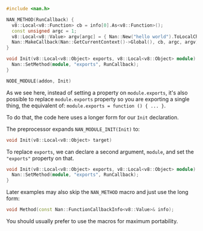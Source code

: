```c++
#include <nan.h>

NAN_METHOD(RunCallback) {
  v8::Local<v8::Function> cb = info[0].As<v8::Function>();
  const unsigned argc = 1;
  v8::Local<v8::Value> argv[argc] = { Nan::New("hello world").ToLocalChecked() };
  Nan::MakeCallback(Nan::GetCurrentContext()->Global(), cb, argc, argv);
}

void Init(v8::Local<v8::Object> exports, v8::Local<v8::Object> module) {
  Nan::SetMethod(module, "exports", RunCallback);
}

NODE_MODULE(addon, Init)
```

As we see here, instead of setting a property on `module.exports`, it's also possible to replace `module.exports` property so you are exporting a single thing, the equivalent of: `module.exports = function () { ... }`.

To do that, the code here uses a longer form for our `Init` declaration.

The preprocessor expands `NAN_MODULE_INIT(Init)` to:


```c++
void Init(v8::Local<v8::Object> target)
```

To replace `exports`, we can declare a second argument, `module`, and set the `"exports"` property on that.

```c++
void Init(v8::Local<v8::Object> exports, v8::Local<v8::Object> module) {
  Nan::SetMethod(module, "exports", RunCallback);
}
```

Later examples may also skip the `NAN_METHOD` macro and just use the long form:

```c++
void Method(const Nan::FunctionCallbackInfo<v8::Value>& info);
```

You should usually prefer to use the macros for maximum portability.